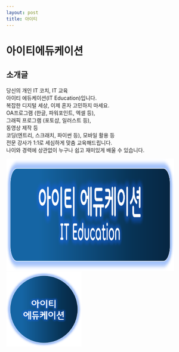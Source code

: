 ```yaml
---
layout: post
title: 아이티
---
```

# 아이티에듀케이션 
## 소개글
당신의 개인 IT 코치, IT 교육   
아이티 에듀케이션(IT Education)입니다.   
복잡한 디지털 세상, 이제 혼자 고민하지 마세요.    
OA프로그램 (한글, 파워포인트, 엑셀 등),    
그래픽 프로그램 (포토샵, 일러스트 등),    
동영상 제작 등   
코딩(엔트리, 스크래치, 파이썬 등), 모바일 활용 등   
전문 강사가 1:1로 세심하게 맞춤 교육해드립니다.    
나이와 경력에 상관없이 누구나 쉽고 재미있게 배울 수 있습니다.   

<img src="/img/it_r.png" width="450px" height="300px" title="px(픽셀) 크기 설정" alt="r"><br/>
<img src="/img/it_s.png" width="40%" height="30%" title="px(픽셀) 크기 설정" alt="s">
